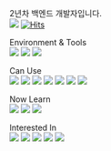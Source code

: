 <!--
**Sadowbass/sadowbass** is a ✨ _special_ ✨ repository because its `README.md` (this file) appears on your GitHub profile.

Here are some ideas to get you started:

- 🔭 I’m currently working on ...
- 🌱 I’m currently learning ...
- 👯 I’m looking to collaborate on ...
- 🤔 I’m looking for help with ...
- 💬 Ask me about ...
- 📫 How to reach me: ...
- 😄 Pronouns: ...
- ⚡ Fun fact: ...
-->



2년차 백엔드 개발자입니다. <br>
[<img src="https://img.shields.io/badge/shinwa46@gmail.com-EA4335?style=flat-square&logo=Gmail&logoColor=white">](mailto:shinwa46@gmail.com)
[![Hits](https://hits.seeyoufarm.com/api/count/incr/badge.svg?url=https%3A%2F%2Fgithub.com%2Fsadowbass&count_bg=%2379C83D&title_bg=%23555555&icon=&icon_color=%23E7E7E7&title=hits&edge_flat=true)](https://hits.seeyoufarm.com)

Environment & Tools  
<img src="https://img.shields.io/badge/IDEA-ffffff?style=flat-square&logo=IntelliJ%20IDEA&logoColor=black">
<img src="https://img.shields.io/badge/Mac_OS-white?style=flat-square&logo=macOS&logoColor=000000">
<img src="https://img.shields.io/badge/Windows-0078D4?style=flat-square&logo=Windows%2011&logoColor=ffffff">

Can Use  
<img src="https://img.shields.io/badge/Spring-6DB33F?style=flat-square&logo=Spring&logoColor=white">
<img src="https://img.shields.io/badge/Spring Boot-6DB33F?style=flat-square&logo=Spring%20Boot&logoColor=white">
<img src="https://img.shields.io/badge/JPA-6DB33F?style=flat-square">
<img src="https://img.shields.io/badge/Query--DSL-6DB33F?style=flat-square">
<img src="https://img.shields.io/badge/MySQL-4479A1?style=flat-square&logo=MySQL&logoColor=white">
<img src="https://img.shields.io/badge/MariaDB-003545?style=flat-square&logo=MariaDB&logoColor=white">
<img src="https://img.shields.io/badge/Thymeleaf-005F0F?style=flat-square&logo=Thymeleaf&logoColor=ffffff">

Now Learn  
<img src="https://img.shields.io/badge/Docker-2496ED?style=flat-square&logo=Docker&logoColor=white">
<img src="https://img.shields.io/badge/K8S-326CE5?style=flat-square&logo=Kubernetes&logoColor=white">
<img src="https://img.shields.io/badge/Algorithms-000000?style=flat-square&logo=The%20Algorithms&logoColor=white">

Interested In  
<img src="https://img.shields.io/badge/Kotlin-7F52FF?style=flat-square&logo=Kotlin&logoColor=white">
<img src="https://img.shields.io/badge/AWS-232F3E?style=flat-square&logo=Amazon AWS&logoColor=white">
<img src="https://img.shields.io/badge/Azure-326CE5?style=flat-square&logo=Microsoft Azure&logoColor=white">
<img src="https://img.shields.io/badge/CI_CD-D24939?style=flat-square&logo=Jenkins&logoColor=black">
<img src="https://img.shields.io/badge/KAFKA-231F20?style=flat-square&logo=Apache Kafka&logoColor=white">



